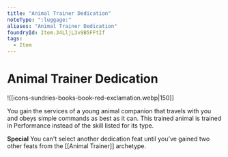 ```yaml
---
title: "Animal Trainer Dedication"
noteType: ":luggage:"
aliases: "Animal Trainer Dedication"
foundryId: Item.34LljL3v9B5FFtIf
tags:
  - Item
---
```


# Animal Trainer Dedication
![[icons-sundries-books-book-red-exclamation.webp|150]]

You gain the services of a young animal companion that travels with you and obeys simple commands as best as it can. This trained animal is trained in Performance instead of the skill listed for its type.

**Special** You can't select another dedication feat until you've gained two other feats from the [[Animal Trainer]] archetype.
